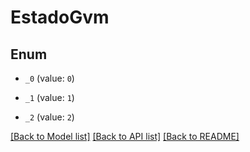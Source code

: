 # EstadoGvm

## Enum


* `_0` (value: `0`)

* `_1` (value: `1`)

* `_2` (value: `2`)


[[Back to Model list]](../README.md#documentation-for-models) [[Back to API list]](../README.md#documentation-for-api-endpoints) [[Back to README]](../README.md)


